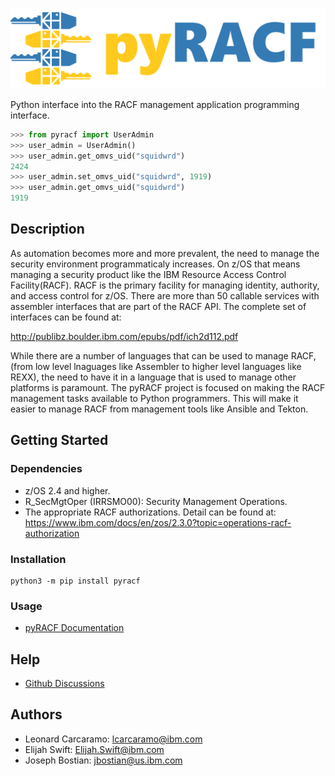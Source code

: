 ![pyRACF Logo](logo.png)

Python interface into the RACF management application programming interface.

```python
>>> from pyracf import UserAdmin
>>> user_admin = UserAdmin()
>>> user_admin.get_omvs_uid("squidwrd")
2424
>>> user_admin.set_omvs_uid("squidwrd", 1919)
>>> user_admin.get_omvs_uid("squidwrd")
1919
```

## Description

As automation becomes more and more prevalent, the need to manage the security environment programmaticaly increases. On z/OS that means managing a security product like the IBM Resource Access Control Facility(RACF). RACF is the primary facility for managing identity, authority, and access control for z/OS. There are more than 50 callable services with assembler interfaces that are part of the RACF API. The complete set of interfaces can be found at:

<http://publibz.boulder.ibm.com/epubs/pdf/ich2d112.pdf>

 While there are a number of languages that can be used to manage RACF, (from low level lnaguages like Assembler to higher level languages like REXX), the need to have it in a language that is used to manage other platforms is paramount. The pyRACF project is focused on making the RACF management tasks available to Python programmers. This will make it easier to manage RACF from management tools like Ansible and Tekton.

## Getting Started

### Dependencies

* z/OS 2.4 and higher.
* R_SecMgtOper (IRRSMO00): Security Management Operations.
* The appropriate RACF authorizations. Detail can be found at: <https://www.ibm.com/docs/en/zos/2.3.0?topic=operations-racf-authorization>

### Installation

```shell
python3 -m pip install pyracf
```

### Usage

* [pyRACF Documentation]()

## Help

* [Github Discussions]()

## Authors

* Leonard Carcaramo: lcarcaramo@ibm.com
* Elijah Swift: Elijah.Swift@ibm.com
* Joseph Bostian: jbostian@us.ibm.com
